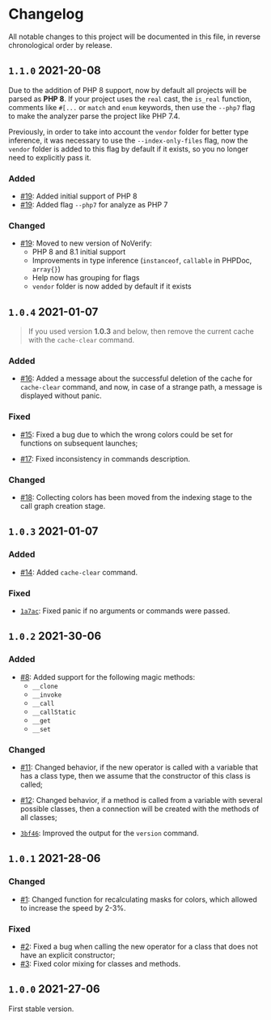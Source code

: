 # Changelog

All notable changes to this project will be documented in this file, in reverse chronological order by release.

## `1.1.0` 2021-20-08

Due to the addition of PHP 8 support, now by default all projects will be parsed as **PHP 8**. If your project uses the `real` cast, the `is_real` function, comments like `#[...` or `match` and `enum` keywords, then use the `--php7` flag to make the analyzer parse the project like PHP 7.4.

Previously, in order to take into account the `vendor` folder for better type inference, it was necessary to use the `--index-only-files` flag, now the `vendor` folder is added to this flag by default if it exists, so you no longer need to explicitly pass it.

### Added

- [#19](https://github.com/VKCOM/nocolor/pull/19): Added initial support of PHP 8
- [#19](https://github.com/VKCOM/nocolor/pull/19): Added flag `--php7` for analyze as PHP 7

### Changed

- [#19](https://github.com/VKCOM/nocolor/pull/19): Moved to new version of NoVerify:
  - PHP 8 and 8.1 initial support
  - Improvements in type inference (`instanceof`, `callable` in PHPDoc, `array{}`)
  - Help now has grouping for flags
  - `vendor` folder is now added by default if it exists


## `1.0.4` 2021-01-07

> If you used version **1.0.3** and below, then remove the current cache with the `cache-clear` command.

### Added

- [#16](https://github.com/VKCOM/nocolor/pull/16): Added a message about the successful deletion of the cache for `cache-clear` command, and now, in case of a strange path, a message is displayed without panic.

### Fixed

- [#15](https://github.com/VKCOM/nocolor/pull/15): Fixed a bug due to which the wrong colors could be set for functions on subsequent launches;

- [#17](https://github.com/VKCOM/nocolor/pull/17): Fixed inconsistency in commands description.

### Changed

- [#18](https://github.com/VKCOM/nocolor/pull/18): Collecting colors has been moved from the indexing stage to the call graph creation stage.


## `1.0.3` 2021-01-07

### Added

- [#14](https://github.com/VKCOM/nocolor/pull/14): Added `cache-clear` command.

### Fixed

- [`1a7ac`](https://github.com/VKCOM/nocolor/commit/1a7ac0f04f1abd89b272e2222a155af485f24524): Fixed panic if no arguments or commands were passed.

## `1.0.2` 2021-30-06

### Added

- [#8](https://github.com/VKCOM/nocolor/pull/11): Added support for the following magic methods:
  - `__clone`
  - `__invoke`
  - `__call`
  - `__callStatic`
  - `__get`
  - `__set`


### Changed

- [#11](https://github.com/VKCOM/nocolor/pull/11): Changed behavior, if the new operator is called with a variable that has a class type, then we assume that the constructor of this class is called;

- [#12](https://github.com/VKCOM/nocolor/pull/12): Changed behavior, if a method is called from a variable with several possible classes, then a connection will be created with the methods of all classes;

- [`3bf46`](https://github.com/VKCOM/nocolor/commit/3bf46ab1fcd773fc780873fa8dc6a9cdc0d7a937): Improved the output for the `version` command.

## `1.0.1` 2021-28-06

### Changed

- [#1](https://github.com/VKCOM/nocolor/pull/1): Changed function for recalculating masks for colors, which allowed to increase the speed by 2-3%.

### Fixed

- [#2](https://github.com/VKCOM/nocolor/issues/2): Fixed a bug when calling the new operator for a class that does not have an explicit constructor;
- [#3](https://github.com/VKCOM/nocolor/issues/3): Fixed color mixing for classes and methods.

## `1.0.0` 2021-27-06

First stable version.
